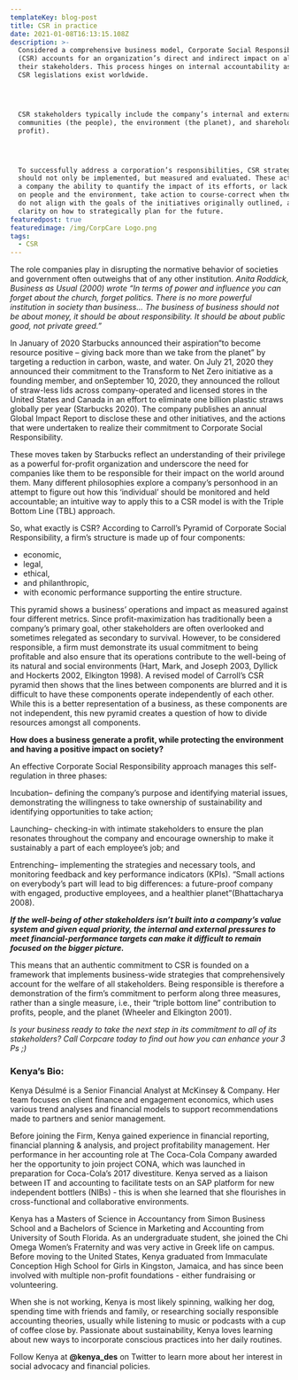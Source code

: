 ```yaml
---
templateKey: blog-post
title: CSR in practice
date: 2021-01-08T16:13:15.108Z
description: >-
  Considered a comprehensive business model, Corporate Social Responsibility
  (CSR) accounts for an organization’s direct and indirect impact on all of
  their stakeholders. This process hinges on internal accountability as very few
  CSR legislations exist worldwide.




  CSR stakeholders typically include the company’s internal and external
  communities (the people), the environment (the planet), and shareholders (the
  profit).




  To successfully address a corporation’s responsibilities, CSR strategies
  should not only be implemented, but measured and evaluated. These actions give
  a company the ability to quantify the impact of its efforts, or lack thereof,
  on people and the environment, take action to course-correct when the results
  do not align with the goals of the initiatives originally outlined, and gain
  clarity on how to strategically plan for the future.
featuredpost: true
featuredimage: /img/CorpCare Logo.png
tags:
  - CSR
---
```

The role companies play in disrupting the normative behavior of societies and government often outweighs that of any other institution. *Anita Roddick, Business as Usual (2000) wrote “In terms of power and influence you can forget about the church, forget politics. There is no more powerful institution in society than business... The business of business should not be about money, it should be about responsibility. It should be about public good, not private greed.”*

In January of 2020 Starbucks announced their aspiration“to become resource positive – giving back more than we take from the planet” by targeting a reduction in carbon, waste, and water. On July 21, 2020 they announced their commitment to the Transform to Net Zero initiative as a founding member, and onSeptember 10, 2020, they announced the rollout of straw-less lids across company-operated and licensed stores in the United States and Canada in an effort to eliminate one billion plastic straws globally per year (Starbucks 2020). The company publishes an annual Global Impact Report to disclose these and other initiatives, and the actions that were undertaken to realize their commitment to Corporate Social Responsibility.

These moves taken by Starbucks reflect an understanding of their privilege as a powerful for-profit organization and underscore the need for companies like them to be responsible for their impact on the world around them. Many different philosophies explore a company’s personhood in an attempt to figure out how this ‘individual’ should be monitored and held accountable; an intuitive way to apply this to a CSR model is with the Triple Bottom Line (TBL) approach.

So, what exactly is CSR? According to Carroll’s Pyramid of Corporate Social Responsibility, a firm’s structure is made up of four components:

* economic,
* legal,
* ethical,
* and philanthropic,
* with economic performance supporting the entire structure.

This pyramid shows a business’ operations and impact as measured against four different metrics. Since profit-maximization has traditionally been a company’s primary goal, other stakeholders are often overlooked and sometimes relegated as secondary to survival. However, to be considered responsible, a firm must demonstrate its usual commitment to being profitable and also ensure that its operations contribute to the well-being of its natural and social environments (Hart, Mark, and Joseph 2003, Dyllick and Hockerts 2002, Elkington 1998). A revised model of Carroll’s CSR pyramid then shows that the lines between components are blurred and it is difficult to have these components operate independently of each other. While this is a better representation of a business, as these components are not independent, this new pyramid creates a question of how to divide resources amongst all components.

**How does a business generate a profit, while protecting the environment and having a positive impact on society?**

An effective Corporate Social Responsibility approach manages this self-regulation in three phases:

Incubation– defining the company’s purpose and identifying material issues, demonstrating the willingness to take ownership of sustainability and identifying opportunities to take action;

Launching– checking-in with intimate stakeholders to ensure the plan resonates throughout the company and encourage ownership to make it sustainably a part of each employee’s job; and

Entrenching– implementing the strategies and necessary tools, and monitoring feedback and key performance indicators (KPIs). “Small actions on everybody’s part will lead to big differences: a future-proof company with engaged, productive employees, and a healthier planet”(Bhattacharya 2008).

***If the well-being of other stakeholders isn’t built into a company’s value system and given equal priority, the internal and external pressures to meet financial-performance targets can make it difficult to remain focused on the bigger picture.***

This means that an authentic commitment to CSR is founded on a framework that implements business-wide strategies that comprehensively account for the welfare of all stakeholders. Being responsible is therefore a demonstration of the firm’s commitment to perform along three measures, rather than a single measure, i.e., their “triple bottom line” contribution to profits, people, and the planet (Wheeler and Elkington 2001).

*Is your business ready to take the next step in its commitment to all of its stakeholders? Call Corpcare today to find out how you can enhance your 3 Ps ;)*

### Kenya’s Bio:

Kenya Désulmé is a Senior Financial Analyst at McKinsey & Company. Her team focuses on client finance and engagement economics, which uses various trend analyses and financial models to support recommendations made to partners and senior management.

Before joining the Firm, Kenya gained experience in financial reporting, financial planning & analysis, and project profitability management. Her performance in her accounting role at The Coca-Cola Company awarded her the opportunity to join project CONA, which was launched in preparation for Coca-Cola’s 2017 divestiture. Kenya served as a liaison between IT and accounting to facilitate tests on an SAP platform for new independent bottlers (NIBs) - this is when she learned that she flourishes in cross-functional and collaborative environments.

Kenya has a Masters of Science in Accountancy from Simon Business School and a Bachelors of Science in Marketing and Accounting from University of South Florida. As an undergraduate student, she joined the Chi Omega Women’s Fraternity and was very active in Greek life on campus. Before moving to the United States, Kenya graduated from Immaculate Conception High School for Girls in Kingston, Jamaica, and has since been involved with multiple non-profit foundations - either fundraising or volunteering.

When she is not working, Kenya is most likely spinning, walking her dog, spending time with friends and family, or researching socially responsible accounting theories, usually while listening to music or podcasts with a cup of coffee close by. Passionate about sustainability, Kenya loves learning about new ways to incorporate conscious practices into her daily routines.

Follow Kenya at **@kenya_des** on Twitter to learn more about her interest in social advocacy and financial policies.
